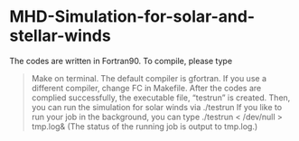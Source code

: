 # MHD-Simulation-for-solar-and-stellar-winds

The codes are written in Fortran90. To compile, please type
> Make
on terminal. The default compiler is gfortran. If you use a different compiler, change FC in Makefile. After the
codes are complied successfully, the executable file, “testrun” is created. Then, you can run the simulation for solar
winds via
> ./testrun
If you like to run your job in the background, you can type
> ./testrun < /dev/null > tmp.log&
(The status of the running job is output to tmp.log.)
